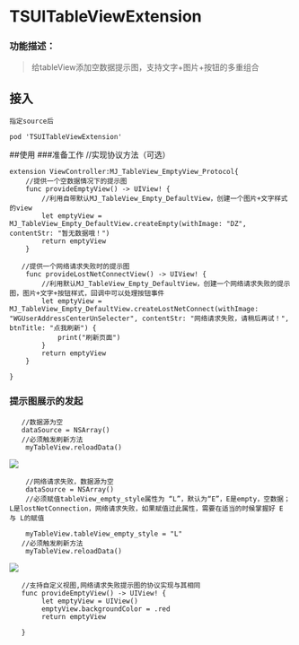 # TSUITableViewExtension
### 功能描述：
> 给tableView添加空数据提示图，支持文字+图片+按钮的多重组合

## 接入
	指定source后
	
	pod 'TSUITableViewExtension'
	
##使用
###准备工作
    //实现协议方法（可选）
    
	extension ViewController:MJ_TableView_EmptyView_Protocol{
	    //提供一个空数据情况下的提示图
	    func provideEmptyView() -> UIView! {
	        //利用自带默认MJ_TableView_Empty_DefaultView，创建一个图片+文字样式的view
	        let emptyView = MJ_TableView_Empty_DefaultView.createEmpty(withImage: "DZ", contentStr: "暂无数据哦！")
	        return emptyView
	    }
    
       //提供一个网络请求失败时的提示图
	    func provideLostNetConnectView() -> UIView! {
	        //利用默认MJ_TableView_Empty_DefaultView，创建一个网络请求失败的提示图，图片+文字+按钮样式，回调中可以处理按钮事件
	        let emptyView = MJ_TableView_Empty_DefaultView.createLostNetConnect(withImage: "WGUserAddressCenterUnSelecter", contentStr: "网络请求失败，请稍后再试！", btnTitle: "点我刷新") {
	            print("刷新页面")
	        }
	        return emptyView
	    }
    
	}
	
	
	
### 提示图展示的发起
	   //数据源为空
	   dataSource = NSArray()
	   //必须触发刷新方法
		myTableView.reloadData()
![](https://ohduoklem.qnssl.com/TS_wushuju.jpeg)
		
		//网络请求失败，数据源为空
		dataSource = NSArray()
		//必须赋值tableView_empty_style属性为 “L”，默认为“E”，E是empty，空数据；L是lostNetConnection，网络请求失败，如果赋值过此属性，需要在适当的时候掌握好 E 与 L的赋值
		
		myTableView.tableView_empty_style = "L"
	   //必须触发刷新方法
		myTableView.reloadData()
		
![](https://ohduoklem.qnssl.com/TS_wuwang.jpeg)

       //支持自定义视图,网络请求失败提示图的协议实现与其相同
       func provideEmptyView() -> UIView! {
	        let emptyView = UIView()
	        emptyView.backgroundColor = .red
	        return emptyView
        
       }
       
      